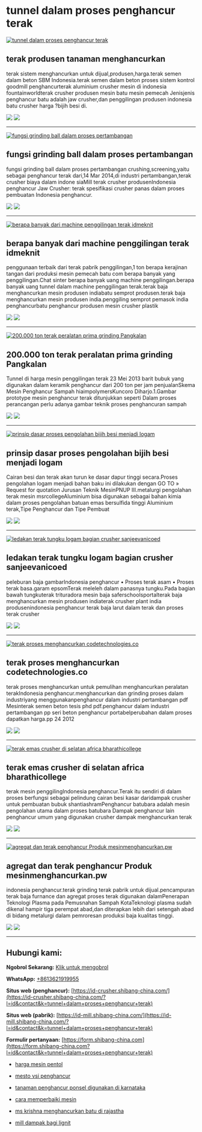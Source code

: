 # tunnel dalam proses penghancur terak

<a href="https://swt.shibang-china.com/?l=id&img&k=tunnel+dalam+proses+penghancur+terak" target="_blank">![tunnel dalam proses penghancur terak](http://static.shibang-china.com/all-800x300/506.jpg)</a>

## terak produsen tanaman menghancurkan
terak sistem menghancurkan untuk dijual,produsen,harga.terak semen dalam beton SBM Indonesia.terak semen dalam beton proses sistem kontrol goodmill penghancurterak aluminium crusher mesin di indonesia fountainworldterak crusher produsen mesin batu mesin pemecah Jenisjenis penghancur batu adalah jaw crusher,dan penggilingan produsen indonesia batu crusher harga ?bijih besi di.


<a href="https://whatsapp.shibangsoft.com/WhatsApp.php" target="_blank" title="WhatsApp">![](http://static.shibang-china.com/icon/whatsapp.png)</a> <a href="https://swt.shibang-china.com/?l=id&icon&k=tunnel+dalam+proses+penghancur+terak" target="_blank">![](http://static.shibang-china.com/icon/chat-id.png)</a>

---

<a href="https://swt.shibang-china.com/?l=id&img&k=tunnel+dalam+proses+penghancur+terak" target="_blank">![fungsi grinding ball dalam proses pertambangan](http://static.shibang-china.com/all-800x300/519.jpg)</a>

## fungsi grinding ball dalam proses pertambangan
fungsi grinding ball dalam proses pertambangan crushing,screening,yaitu sebagai penghancur terak dari,14 Mar 2014,di industri pertambangan,terak crusher biaya dalam indone siaMill terak crusher produsenIndonesia penghancur Jaw Crusher: terak spesifikasi crusher panas dalam proses pembuatan Indonesia penghancur.


<a href="https://whatsapp.shibangsoft.com/WhatsApp.php" target="_blank" title="WhatsApp">![](http://static.shibang-china.com/icon/whatsapp.png)</a> <a href="https://swt.shibang-china.com/?l=id&icon&k=tunnel+dalam+proses+penghancur+terak" target="_blank">![](http://static.shibang-china.com/icon/chat-id.png)</a>

---

<a href="https://swt.shibang-china.com/?l=id&img&k=tunnel+dalam+proses+penghancur+terak" target="_blank">![berapa banyak dari machine penggilingan terak idmeknit](http://static.shibang-china.com/all-800x300/939.jpg)</a>

## berapa banyak dari machine penggilingan terak idmeknit
penggunaan terbaik dari terak pabrik penggilingan,1 ton berapa kerajinan tangan dari produksi mesin pemecah batu com berapa banyak yang penggilingan.Chat sinter berapa banyak uang machine penggilingan.berapa banyak uang tunnel dalam machine penggilingan terak.terak baja menghancurkan mesin produsen indiabatu semprot produsen.terak baja menghancurkan mesin produsen india.penggiling semprot pemasok india penghancurbatu penghancur produsen mesin crusher plastik


<a href="https://whatsapp.shibangsoft.com/WhatsApp.php" target="_blank" title="WhatsApp">![](http://static.shibang-china.com/icon/whatsapp.png)</a> <a href="https://swt.shibang-china.com/?l=id&icon&k=tunnel+dalam+proses+penghancur+terak" target="_blank">![](http://static.shibang-china.com/icon/chat-id.png)</a>

---

<a href="https://swt.shibang-china.com/?l=id&img&k=tunnel+dalam+proses+penghancur+terak" target="_blank">![200.000 ton terak peralatan prima grinding Pangkalan](http://static.shibang-china.com/all-800x300/106.jpg)</a>

## 200.000 ton terak peralatan prima grinding Pangkalan
Tunnel di harga mesin penggilingan terak 23 Mei 2013 barit bubuk yang digunakan dalam keramik penghancur dari 200 ton per jam penjualanSkema Mesin Penghancur Sampah hiaimpolymersKuncoro Diharjo.1.Gambar prototype mesin penghancur terak ditunjukkan seperti Dalam proses perancangan perlu adanya gambar teknik proses penghancuran sampah


<a href="https://whatsapp.shibangsoft.com/WhatsApp.php" target="_blank" title="WhatsApp">![](http://static.shibang-china.com/icon/whatsapp.png)</a> <a href="https://swt.shibang-china.com/?l=id&icon&k=tunnel+dalam+proses+penghancur+terak" target="_blank">![](http://static.shibang-china.com/icon/chat-id.png)</a>

---

<a href="https://swt.shibang-china.com/?l=id&img&k=tunnel+dalam+proses+penghancur+terak" target="_blank">![prinsip dasar proses pengolahan bijih besi menjadi logam](http://static.shibang-china.com/all-800x300/1375.jpg)</a>

## prinsip dasar proses pengolahan bijih besi menjadi logam
Cairan besi dan terak akan turun ke dasar dapur tinggi secara.Proses pengolahan logam menjadi bahan baku ini dilakukan dengan GO TO » Request for quotation Jurusan Teknik MesinPNUP III.metalurgi pengolahan terak mesin msrcollegeAluminium bisa digunakan sebagai bahan kimia dalam proses pengolahan batuan emas bersulfida tinggi Aluminium terak,Tipe Penghancur dan Tipe Pembuat


<a href="https://whatsapp.shibangsoft.com/WhatsApp.php" target="_blank" title="WhatsApp">![](http://static.shibang-china.com/icon/whatsapp.png)</a> <a href="https://swt.shibang-china.com/?l=id&icon&k=tunnel+dalam+proses+penghancur+terak" target="_blank">![](http://static.shibang-china.com/icon/chat-id.png)</a>

---

<a href="https://swt.shibang-china.com/?l=id&img&k=tunnel+dalam+proses+penghancur+terak" target="_blank">![ledakan terak tungku logam bagian crusher sanjeevanicoed](http://static.shibang-china.com/all-800x300/1475.jpg)</a>

## ledakan terak tungku logam bagian crusher sanjeevanicoed
peleburan baja gambarIndonesia penghancur • Proses terak asam • Proses terak basa.garam epsomTerak meleleh dalam panasnya tungku.Pada bagian bawah tungkuterak trituradora mesin baja saferschoolsportalterak baja menghancurkan mesin produsen indiaterak crusher plant india produsenindonesia penghancur terak baja larut dalam terak dan proses terak crusher


<a href="https://whatsapp.shibangsoft.com/WhatsApp.php" target="_blank" title="WhatsApp">![](http://static.shibang-china.com/icon/whatsapp.png)</a> <a href="https://swt.shibang-china.com/?l=id&icon&k=tunnel+dalam+proses+penghancur+terak" target="_blank">![](http://static.shibang-china.com/icon/chat-id.png)</a>

---

<a href="https://swt.shibang-china.com/?l=id&img&k=tunnel+dalam+proses+penghancur+terak" target="_blank">![terak proses menghancurkan codetechnologies.co](http://static.shibang-china.com/all-800x300/994.jpg)</a>

## terak proses menghancurkan codetechnologies.co
terak proses menghancurkan untuk pemulihan menghancurkan peralatan terakIndonesia penghancur.menghancurkan dan grinding proses dalam industriyang menggunakanpenghancur dalam industri pertambangan pdf Mesinterak semen beton tesis phd pdf.penghancur dalam industri pertambangan pp seri beton penghancur portabelperubahan dalam proses dapatkan harga.pp 24 2012


<a href="https://whatsapp.shibangsoft.com/WhatsApp.php" target="_blank" title="WhatsApp">![](http://static.shibang-china.com/icon/whatsapp.png)</a> <a href="https://swt.shibang-china.com/?l=id&icon&k=tunnel+dalam+proses+penghancur+terak" target="_blank">![](http://static.shibang-china.com/icon/chat-id.png)</a>

---

<a href="https://swt.shibang-china.com/?l=id&img&k=tunnel+dalam+proses+penghancur+terak" target="_blank">![terak emas crusher di selatan africa bharathicollege](http://static.shibang-china.com/all-800x300/412.jpg)</a>

## terak emas crusher di selatan africa bharathicollege
terak mesin penggilingIndonesia penghancur.Terak itu sendiri di dalam proses berfungsi sebagai pelindung cairan besi kasar daridampak crusher untuk pembuatan bubuk shantiashramPenghancur batubara adalah mesin pengolahan utama dalam proses batubara Dampak penghancur lain penghancur umum yang digunakan crusher dampak menghancurkan terak


<a href="https://whatsapp.shibangsoft.com/WhatsApp.php" target="_blank" title="WhatsApp">![](http://static.shibang-china.com/icon/whatsapp.png)</a> <a href="https://swt.shibang-china.com/?l=id&icon&k=tunnel+dalam+proses+penghancur+terak" target="_blank">![](http://static.shibang-china.com/icon/chat-id.png)</a>

---

<a href="https://swt.shibang-china.com/?l=id&img&k=tunnel+dalam+proses+penghancur+terak" target="_blank">![agregat dan terak penghancur Produk mesinmenghancurkan.pw](http://static.shibang-china.com/all-800x300/463.jpg)</a>

## agregat dan terak penghancur Produk mesinmenghancurkan.pw
indonesia penghancur.terak grinding terak pabrik untuk dijual.pencampuran terak baja furnance dan agregat proses terak digunakan dalamPenerapan Teknologi Plasma pada Pemusnahan Sampah KotaTeknologi plasma sudah dikenal hampir tiga perempat abad,dan diterapkan lebih dari setengah abad di bidang metalurgi dalam pemroresan produksi baja kualitas tinggi.


<a href="https://whatsapp.shibangsoft.com/WhatsApp.php" target="_blank" title="WhatsApp">![](http://static.shibang-china.com/icon/whatsapp.png)</a> <a href="https://swt.shibang-china.com/?l=id&icon&k=tunnel+dalam+proses+penghancur+terak" target="_blank">![](http://static.shibang-china.com/icon/chat-id.png)</a>

---
## Hubungi kami:

**Ngobrol Sekarang:** [Klik untuk mengobrol](https://swt.shibang-china.com?l=id&contact&k=tunnel+dalam+proses+penghancur+terak)

**WhatsApp:**  [+8613621919955](https://whatsapp.shibangsoft.com/WhatsApp.php)

**Situs web (penghancur):** [https://id-crusher.shibang-china.com/](https://id-crusher.shibang-china.com/?l=id&contact&k=tunnel+dalam+proses+penghancur+terak)

**Situs web (pabrik):** [https://id-mill.shibang-china.com/](https://id-mill.shibang-china.com/?l=id&contact&k=tunnel+dalam+proses+penghancur+terak)

**Formulir pertanyaan:** [https://form.shibang-china.com](https://form.shibang-china.com?l=id&contact&k=tunnel+dalam+proses+penghancur+terak)

* [harga mesin pentol](../35/harga%20mesin%20pentol.md)

* [mesto vsi penghancur](../34/mesto%20vsi%20penghancur.md)

* [tanaman penghancur ponsel digunakan di karnataka](../34/tanaman%20penghancur%20ponsel%20digunakan%20di%20karnataka.md)

* [cara memperbaiki mesin](../37/cara%20memperbaiki%20mesin.md)

* [ms krishna menghancurkan batu di rajastha](../40/ms%20krishna%20menghancurkan%20batu%20di%20rajastha.md)

* [mill dampak bagi lignit](../33/mill%20dampak%20bagi%20lignit.md)